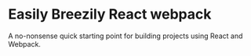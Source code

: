 # Easily Breezily React webpack

A no-nonsense quick starting point for building projects using React and Webpack.
